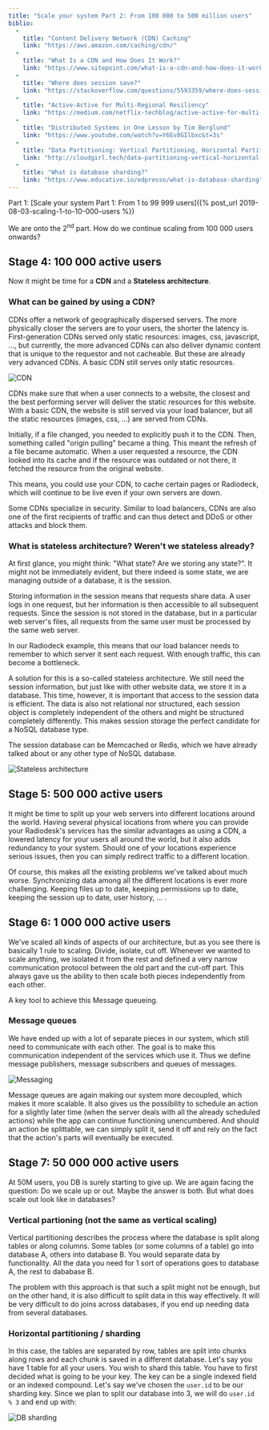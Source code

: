 ```yaml
---
title: "Scale your system Part 2: From 100 000 to 500 million users"
biblio:
  - 
    title: "Content Delivery Network (CDN) Caching"
    link: "https://aws.amazon.com/caching/cdn/"
  - 
    title: "What Is a CDN and How Does It Work?"
    link: "https://www.sitepoint.com/what-is-a-cdn-and-how-does-it-work/"
  - 
    title: "Where does session save?"
    link: "https://stackoverflow.com/questions/5593359/where-does-session-save"
  - 
    title: "Active-Active for Multi-Regional Resiliency"
    link: "https://medium.com/netflix-techblog/active-active-for-multi-regional-resiliency-c47719f6685b"
  - 
    title: "Distributed Systems in One Lesson by Tim Berglund"
    link: "https://www.youtube.com/watch?v=Y6Ev8GIlbxc&t=3s"
  - 
    title: "Data Partitioning: Vertical Partitioning, Horizontal Partitioning, and Hybrid Partitioning"
    link: "http://cloudgirl.tech/data-partitioning-vertical-horizontal-hybrid-partitioning/"
  -
    title: "What is database sharding?"
    link: "https://www.educative.io/edpresso/what-is-database-sharding"
---
```



Part 1: [Scale your system Part 1: From 1 to 99 999 users]({% post_url 2019-08-03-scaling-1-to-10-000-users %})
 
We are onto the 2<sup>nd</sup> part. How do we continue scaling from 100 000 users onwards?

## Stage 4: 100 000 active users

Now it might be time for a **CDN** and a **Stateless architecture**.

### What can be gained by using a CDN?

CDNs offer a network of geographically dispersed servers. The more physically closer the servers are to your users, the shorter the latency is. First-generation CDNs served only static resources: images, css, javascript, ..., but currently, the more advanced CDNs can also deliver dynamic content that is unique to the requestor and not cacheable. But these are already very advanced CDNs. A basic CDN still serves only static resources.

![CDN](/assets/scaling-cdn.jpg)

CDNs make sure that when a user connects to a website, the closest and the best performing server will deliver the static resources for this website. With a basic CDN, the website is still served via your load balancer, but all the static resources (images, css, ...) are served from CDNs.

Initially, if a file changed, you needed to explicitly push it to the CDN. Then, something called "origin pulling" became a thing. This meant the refresh of a file became automatic. When a user requested a resource, the CDN looked into its cache and if the resource was outdated or not there, it fetched the resource from the original website.

This means, you could use your CDN, to cache certain pages or Radiodeck, which will continue to be live even if your own servers are down.

Some CDNs specialize in security. Similar to load balancers, CDNs are also one of the first recipients of traffic and can thus detect and DDoS or other attacks and block them. 

### What is stateless architecture? Weren't we stateless already?

At first glance, you might think: "What state? Are we storing any state?". It might not be immediately evident, but there indeed is some state, we are managing outside of a database, it is the session. 

Storing information in the session means that requests share data. A user logs in one request, but her information is then accessible to all subsequent requests. Since the session is not stored in the database, but in a particular web server's files, all requests from the same user must be processed by the same web server.

In our Radiodeck example, this means that our load balancer needs to remember to which server it sent each request. With enough traffic, this can become a bottleneck.

A solution for this is a so-called stateless architecture. We still need the session information, but just like with other website data, we store it in a database. This time, however, it is important that access to the session data is efficient. The data is also not relational nor structured, each session object is completely independent of the others and might be structured completely differently. This makes session storage the perfect candidate for a NoSQL database type. 

The session database can be Memcached or Redis, which we have already talked about or any other type of NoSQL database.

![Stateless architecture](/assets/scaling-stateless.jpg)

## Stage 5: 500 000 active users

It might be time to split up your web servers into different locations around the world. Having several physical locations from where you can provide your Radiodesk's services has the similar advantages as using a CDN, a lowered latency for your users all around the world, but it also adds redundancy to your system. Should one of your locations experience serious issues, then you can simply redirect traffic to a different location. 

Of course, this makes all the existing problems we've talked about much worse. Synchronizing data among all the different locations is ever more challenging. Keeping files up to date, keeping permissions up to date, keeping the session up to date, user history, ... .

## Stage 6: 1 000 000 active users

We've scaled all kinds of aspects of our architecture, but as you see there is basically 1 rule to scaling. Divide, isolate, cut off. Whenever we wanted to scale anything, we isolated it from the rest and defined a very narrow communication protocol between the old part and the cut-off part. This always gave us the ability to then scale both pieces independently from each other. 

A key tool to achieve this Message queueing. 

### Message queues

We have ended up with a lot of separate pieces in our system, which still need to communicate with each other. The goal is to make this communication independent of the services which use it. Thus we define message publishers, message subscribers and queues of messages.

![Messaging](/assets/Scaling-messaging.jpg)

Message queues are again making our system more decoupled, which makes it more scalable. It also gives us the possibility to schedule an action for a slightly later time (when the server deals with all the already scheduled actions) while the app can continue functioning unencumbered. And should an action be splittable, we can simply split it, send it off and rely on the fact that the action's parts will eventually be executed.

## Stage 7: 50 000 000 active users

At 50M users, you DB is surely starting to give up. We are again facing the question: Do we scale up or out. Maybe the answer is both. But what does scale out look like in databases?

### Vertical partioning (not the same as vertical scaling)

Vertical partitioning describes the process where the database is split along tables or along columns. Some tables (or some columns of a table) go into database A, others into database B. You would separate data by functionality. All the data you need for 1 sort of operations goes to database A, the rest to dababase B.

The problem with this approach is that such a split might not be enough, but on the other hand, it is also difficult to split data in this way effectively. It will be very difficult to do joins across databases, if you end up needing data from several databases.

### Horizontal partitioning / sharding

In this case, the tables are separated by row, tables are split into chunks along rows and each chunk is saved in a different database. Let's say you have 1 table for all your users. You wish to shard this table. You have to first decided what is going to be your key. The key can be a single indexed field or an indexed compound. Let's say we've chosen the `user.id` to be our sharding key. Since we plan to split our database into 3, we will do `user.id % 3` and end up with:

![DB sharding](/assets/scaling-sharding.jpg)


